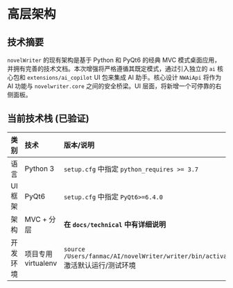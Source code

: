 # 高层架构

## 技术摘要

`novelWriter` 的现有架构是基于 Python 和 PyQt6 的经典 MVC 模式桌面应用，并拥有完善的技术文档。本次增强将严格遵循其既定模式，通过引入独立的 `ai` 核心包和 `extensions/ai_copilot` UI 包来集成 AI 助手。核心设计 `NWAiApi` 将作为 AI 功能与 `novelwriter.core` 之间的安全桥梁。UI 层面，将新增一个可停靠的右侧面板。

## 当前技术栈 (已验证)

| 类别 | 技术 | 版本/说明 |
| :--- | :--- | :--- |
| 语言 | Python 3 | `setup.cfg` 中指定 `python_requires >= 3.7` |
| UI 框架 | PyQt6 | `setup.cfg` 中指定 `PyQt6>=6.4.0` |
| 架构 | MVC + 分层 | **在 `docs/technical` 中有详细说明** |
| 开发环境 | 项目专用 virtualenv | `source /Users/fanmac/AI/novelWriter/writer/bin/activate` 激活默认运行/测试环境 |
